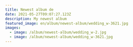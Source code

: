 ```yaml
---
title: Newest album de
date: 2021-05-27T09:07:27.123Z
description: My newest album
featured_image: en/album/newest-album/wedding_w-3621.jpg
images:
  - image: /album/newest-album/wedding_w-2.jpg
  - image: /album/newest-album/wedding_w-3621.jpg
---
```

